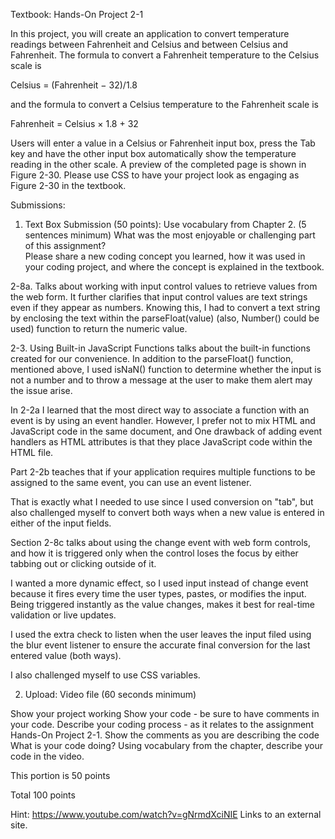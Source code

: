 Textbook: Hands-On Project 2-1

In this project, you will create an application to convert temperature readings between Fahrenheit and Celsius and between Celsius and Fahrenheit. 
The formula to convert a Fahrenheit temperature to the Celsius scale is


Celsius = (Fahrenheit − 32)/1.8

and the formula to convert a Celsius temperature to the Fahrenheit scale is

Fahrenheit = Celsius × 1.8 + 32

Users will enter a value in a Celsius or Fahrenheit input box, 
press the Tab key and have the other input box automatically show 
the temperature reading in the other scale. 
A preview of the completed page is shown in Figure 2-30. 
Please use CSS to have your project look as engaging 
as Figure 2-30 in the textbook.

Submissions:

1. Text Box Submission (50 points):
Use vocabulary from Chapter 2. (5 sentences minimum)
What was the most enjoyable or challenging part of this assignment?  
Please share a new coding concept you learned, how it was used
in your coding project, and where the concept is explained in the textbook.

2-8a. Talks about working with input control values to retrieve values 
from the web form. It further clarifies that input control values are text 
strings even if they appear as numbers. Knowing this, I had to convert a text 
string by enclosing the text within the parseFloat(value) 
(also, Number() could be used) function to return the numeric value.

2-3. Using Built-in JavaScript Functions talks about the built-in functions 
created for our convenience. In addition to the parseFloat() function, 
mentioned above, I used isNaN() function to determine whether 
the input is not a number and to throw a message at the user to make them 
alert may the issue arise.

In 2-2a I learned that the most direct way to associate a function with 
an event is by using an event handler. However, I prefer not to mix HTML 
and JavaScript code in the same document, and One drawback of adding 
event handlers as HTML attributes is that they place JavaScript code 
within the HTML file. 

Part 2-2b teaches that if your application requires multiple functions 
to be assigned to the same event, you can use an event listener.

That is exactly what I needed to use since I used conversion on "tab", 
but also challenged myself to convert both ways when a new value 
is entered in either of the input fields.

Section 2-8c talks about using the change event with web form controls,
and how it is triggered only when the control loses the focus by either 
tabbing out or clicking outside of it.

I wanted a more dynamic effect, so I used input instead of change event 
because it fires every time the user types, pastes, or modifies the input. 
Being triggered instantly as the value changes, makes it best for real-time 
validation or live updates.

I used the extra check to listen when the user leaves the input filed
using the blur event listener to ensure the accurate final conversion
for the last entered value (both ways).

I also challenged myself to use CSS variables.

2. Upload: Video file (60 seconds minimum)

Show your project working
Show your code - be sure to have comments in your code.
Describe your coding process - as it relates to the assignment Hands-On Project 2-1.
Show the comments as you are describing the code
What is your code doing?
Using vocabulary from the chapter, describe your code in the video.

This portion is 50 points

Total 100 points

Hint:
https://www.youtube.com/watch?v=gNrmdXciNIE Links to an external site.